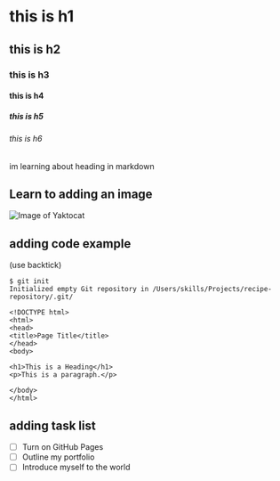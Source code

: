 # this is h1
## this is h2
### this is h3
#### this is h4
##### this is h5
###### this is h6
im learning about heading in markdown

## Learn to adding an image
![Image of Yaktocat](https://octodex.github.com/images/yaktocat.png)

## adding code example
(use backtick)
```
$ git init
Initialized empty Git repository in /Users/skills/Projects/recipe-repository/.git/

<!DOCTYPE html>
<html>
<head>
<title>Page Title</title>
</head>
<body>

<h1>This is a Heading</h1>
<p>This is a paragraph.</p>

</body>
</html> 
```

## adding task list
- [ ] Turn on GitHub Pages
- [ ] Outline my portfolio
- [ ] Introduce myself to the world

